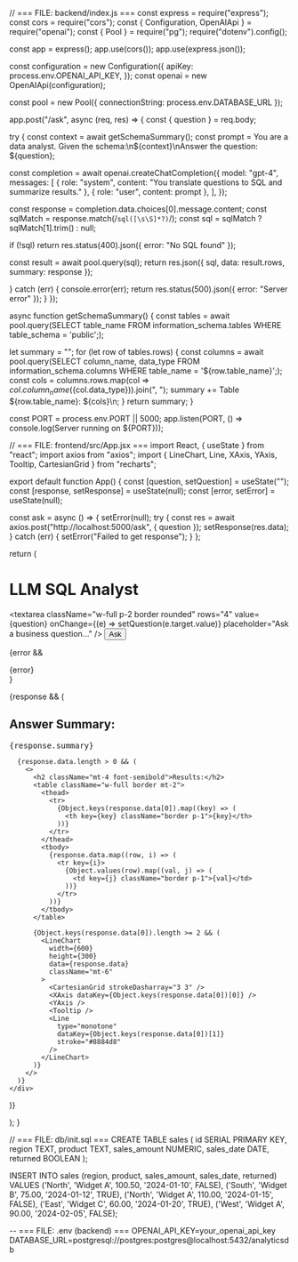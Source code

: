 // === FILE: backend/index.js === const express = require("express"); const cors = require("cors"); const { Configuration, OpenAIApi } = require("openai"); const { Pool } = require("pg"); require("dotenv").config();

const app = express(); app.use(cors()); app.use(express.json());

const configuration = new Configuration({ apiKey: process.env.OPENAI_API_KEY, }); const openai = new OpenAIApi(configuration);

const pool = new Pool({ connectionString: process.env.DATABASE_URL });

app.post("/ask", async (req, res) => { const { question } = req.body;

try { const context = await getSchemaSummary(); const prompt = You are a data analyst. Given the schema:\n${context}\nAnswer the question: ${question};

const completion = await openai.createChatCompletion({
  model: "gpt-4",
  messages: [
    { role: "system", content: "You translate questions to SQL and summarize results." },
    { role: "user", content: prompt },
  ],
});

const response = completion.data.choices[0].message.content;
const sqlMatch = response.match(/```sql([\s\S]*?)```/);
const sql = sqlMatch ? sqlMatch[1].trim() : null;

if (!sql) return res.status(400).json({ error: "No SQL found" });

const result = await pool.query(sql);
return res.json({ sql, data: result.rows, summary: response });

} catch (err) { console.error(err); return res.status(500).json({ error: "Server error" }); } });

async function getSchemaSummary() { const tables = await pool.query(SELECT table_name FROM information_schema.tables  WHERE table_schema = 'public';);

let summary = ""; for (let row of tables.rows) { const columns = await pool.query(SELECT column_name, data_type FROM information_schema.columns  WHERE table_name = '${row.table_name}';); const cols = columns.rows.map(col => ${col.column_name} (${col.data_type})).join(", "); summary += Table ${row.table_name}: ${cols}\n; } return summary; }

const PORT = process.env.PORT || 5000; app.listen(PORT, () => console.log(Server running on ${PORT}));

// === FILE: frontend/src/App.jsx === import React, { useState } from "react"; import axios from "axios"; import { LineChart, Line, XAxis, YAxis, Tooltip, CartesianGrid } from "recharts";

export default function App() { const [question, setQuestion] = useState(""); const [response, setResponse] = useState(null); const [error, setError] = useState(null);

const ask = async () => { setError(null); try { const res = await axios.post("http://localhost:5000/ask", { question }); setResponse(res.data); } catch (err) { setError("Failed to get response"); } };

return ( <div className="p-4 max-w-2xl mx-auto"> <h1 className="text-2xl font-bold mb-4">LLM SQL Analyst</h1> <textarea className="w-full p-2 border rounded" rows="4" value={question} onChange={(e) => setQuestion(e.target.value)} placeholder="Ask a business question..." /> <button onClick={ask} className="mt-2 px-4 py-2 bg-blue-600 text-white rounded"> Ask </button>

{error && <div className="mt-4 text-red-500">{error}</div>}

  {response && (
    <div className="mt-6">
      <h2 className="font-semibold">Answer Summary:</h2>
      <pre className="bg-gray-100 p-2 rounded whitespace-pre-wrap">{response.summary}</pre>

      {response.data.length > 0 && (
        <>
          <h2 className="mt-4 font-semibold">Results:</h2>
          <table className="w-full border mt-2">
            <thead>
              <tr>
                {Object.keys(response.data[0]).map((key) => (
                  <th key={key} className="border p-1">{key}</th>
                ))}
              </tr>
            </thead>
            <tbody>
              {response.data.map((row, i) => (
                <tr key={i}>
                  {Object.values(row).map((val, j) => (
                    <td key={j} className="border p-1">{val}</td>
                  ))}
                </tr>
              ))}
            </tbody>
          </table>

          {Object.keys(response.data[0]).length >= 2 && (
            <LineChart
              width={600}
              height={300}
              data={response.data}
              className="mt-6"
            >
              <CartesianGrid strokeDasharray="3 3" />
              <XAxis dataKey={Object.keys(response.data[0])[0]} />
              <YAxis />
              <Tooltip />
              <Line
                type="monotone"
                dataKey={Object.keys(response.data[0])[1]}
                stroke="#8884d8"
              />
            </LineChart>
          )}
        </>
      )}
    </div>
  )}
</div>

); }

// === FILE: db/init.sql === CREATE TABLE sales ( id SERIAL PRIMARY KEY, region TEXT, product TEXT, sales_amount NUMERIC, sales_date DATE, returned BOOLEAN );

INSERT INTO sales (region, product, sales_amount, sales_date, returned) VALUES ('North', 'Widget A', 100.50, '2024-01-10', FALSE), ('South', 'Widget B', 75.00, '2024-01-12', TRUE), ('North', 'Widget A', 110.00, '2024-01-15', FALSE), ('East', 'Widget C', 60.00, '2024-01-20', TRUE), ('West', 'Widget A', 90.00, '2024-02-05', FALSE);

-- === FILE: .env (backend) === OPENAI_API_KEY=your_openai_api_key DATABASE_URL=postgresql://postgres:postgres@localhost:5432/analyticsdb

